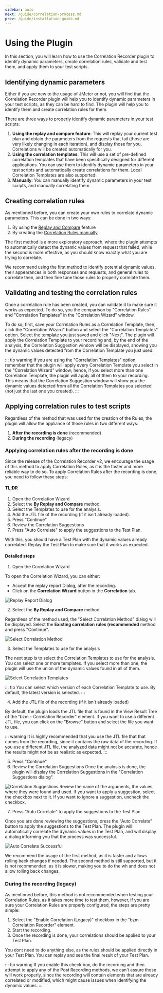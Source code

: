 ```yaml
---
sidebar: auto
next: /guide/correlation-process.md
prev: /guide/installation-guide.md
---
```


# Using the Plugin
In this section, you will learn how to use the Correlation Recorder plugin to identify dynamic parameters,
 create correlation rules, validate and test them, and apply them to your test scripts.

## Identifying dynamic parameters
Either if you are new to the usage of JMeter or not, you will find that the Correlation Recorder plugin will help you
 to identify dynamic parameters in your test scripts, as they can be hard to find. The plugin will help you to
  identify them and create correlation rules for them.

There are three ways to properly identify dynamic parameters in your test scripts:

1. **Using the replay and compare feature**: This will replay your current test plan and obtain the parameters from 
 the requests that fail (those are very likely changing in each iteration), and display those for you. Correlations
  will be created automatically for you.
2. **Using the correlation templates**: This will use a set of pre-defined correlation templates that have been 
 specifically designed for different applications. You can use them to identify dynamic parameters in your test
  scripts and automatically create correlations for them. Local Correlation Templates are also supported. 
3. **Manually**: You can manually identify dynamic parameters in your test scripts, and manually correlating them.

## Creating correlation rules
As mentioned before, you can create your own rules to correlate dynamic parameters. This can be done in two ways:

1. By using the [Replay and Compare](/guide/after-recording.html#by-replay-and-compare) feature
2. By creating the [Correlation Rules manually](/guide/correlation-rules.md)

The first method is a more exploratory approach, where the plugin attempts to automatically detect the dynamic values from request that failed, while the second is more effective, as you should know exactly what you are trying to correlate. 

We recommend using the first method to identify potential dynamic values, their appearances in both responses and requests, and general rules to correlate then, and then fine tune those rules to properly correlate them.

## Validating and testing the correlation rules

Once a correlation rule has been created, you can validate it to make sure it works as expected. To do so, you 
the comparison by "Correlation Rules" and "Correlation Templates" in the "Correlation Wizard" window.

To do so, first, save your Correlation Rules as a Correlation Template, then, click the "Correlation Wizard" button
 and select the "Correlation Templates" option. Select the template you just saved and click "Next". The plugin will
  apply the Correlation Template to your recording and, by the end of the analysis, the Correlation Suggestion window will be displayed, showing you the dynamic values detected from the Correlation Template you just used.

::: tip warning
If you are using the "Correlation Templates" option, remember that the plugin will apply every Correlation Template
you select in the "Correlation Wizard" window; hence, if you select more than one Correlation Template, the plugin
will apply all of them to your recording. This means that the Correlation Suggestion window will show you the dynamic
values detected from all the Correlation Templates you selected (not just the last one you created).
:::

## Applying correlation rules to test scripts

Regardless of the method that was used for the creation of the Rules, the plugin will allow the appliance of
 those rules in two different ways:

1. **After the recording is done** (recommended)
2. **During the recording** (legacy)

### Applying correlation rules after the recording is done

Since the release of the Correlation Recorder v2, we encourage the usage of this method to apply Correlation Rules, 
 as it is the faster and more reliable way to do so. To apply Correlation Rules after the recording is done, you
 need to follow these steps:


#### **TL;DR**

1. Open the Correlation Wizard
2. Select the **By Replay and Compare** method.
3. Select the Templates to use for the analysis.
4. Add the JTL file of the recording (if it isn't already loaded).
5. Press "Continue"
6. Review the Correlation Suggestions
7. Press "Auto Correlate" to apply the suggestions to the Test Plan.

With this, you should have a Test Plan with the dynamic values already correlated. Replay the Test Plan to make sure
that it works as expected.

#### **Detailed steps**

1. Open the Correlation Wizard

To open the Correlation Wizard, you can either:
- Accept the replay report Dialog, after the recording.
- Click on the **Correlation Wizard** button in the **Correlation** tab.

![Replay Report Dialog](./assets/replay-report-dialog.png)

2. Select the **By Replay and Compare** method

Regardless of the method used, the "Select Correlation Method" dialog will be displayed.
Select the **Existing correlation rules (recommended** method and press "Continue".

![Select Correlation Method](./assets/select-correlation-method.png)

3. Select the Templates to use for the analysis

The next step is to select the Correlation Templates to use for the analysis. You can select one or more templates.
If you select more than one, the plugin will use the union of the dynamic values found in all of them.

![Select Correlation Templates](./assets/select-correlation-template.png)

::: tip
You can select which version of each Correlation Template to use. By default, the latest version is selected.
:::

4. Add the JTL file of the recording (if it isn't already loaded)

By default, the plugin loads the JTL file that is found in the View Result Tree of the "bzm - Correlation Recorder" element.
If you want to use a different JTL file, you can click on the "Browse" button and select the file you want to use.

::: warning
It is highly recommended that you use the JTL file that that comes from the recording, since it contains the
raw data of the recording. If you use a different JTL file, the analyzed data might not be accurate, hence
the results might not be as realistic as expected.
:::

5. Press "Continue"
6. Review the Correlation Suggestions
   Once the analysis is done, the plugin will display the Correlation Suggestions in the "Correlation Suggestions dialog".

![Correlation Suggestions](./assets/correlation-suggestions.png)
Review the name of the arguments, the values, where they were found and used. If you want to apply a suggestion,
select the checkbox next to it. If you want to ignore a suggestion, uncheck the checkbox.

7. Press "Auto Correlate" to apply the suggestions to the Test Plan.

Once you are done reviewing the suggestions, press the "Auto Correlate" button to apply the suggestions to the Test Plan.
The plugin will automatically correlate the dynamic values in the Test Plan, and will display a dialog informing you
that the process was successful.

![Auto Correlate Successful](./assets/auto-correlation-successful-dialog.png)

We recommend the usage of the first method, as it is faster and allows rolling back changes if needed.
The second method is still supported, but it is not recommended, as it is slower, making you to do the wh and does not allow rolling back changes.

### **During the recording** (legacy)

As mentioned before, this method is not recommended when testing your Correlation Rules, as it takes more time to test
 them, however, if you are sure your Correlation Rules are properly configured, the steps are pretty simple:

1. Select the "Enable Correlation (Legacy)" checkbox in the "bzm - Correlation Recorder" element.
2. Start the recording.
3. Once the recording is done, your correlations should be applied to your Test Plan.

You dont need to do anything else, as the rules should be applied directly in your Test Plan. You can replay and see
 the final result of your Test Plan.

::: tip warning
If you enable this check box, do the recording and then attempt to apply any of the Post Recording methods, we can't
 assure those will work properly, since the recording will contain elements that are already correlated or modified, 
 which might cause issues when identifying the dynamic values.
:::